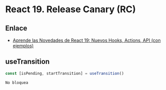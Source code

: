# React 19. Release Canary (RC)

## Enlace

- [Aprende las Novedades de React 19: Nuevos Hooks, Actions, API (con ejemplos)](https://www.youtube.com/watch?v=OG6YGMF0UPM&t=4457s)

## useTransition

```ts
const [isPending, startTransition] = useTransition()
```

`No bloquea`


